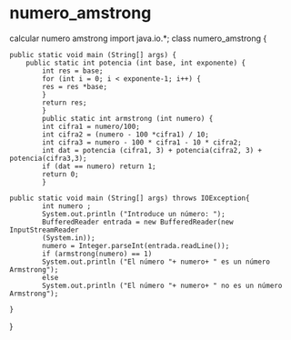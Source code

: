 # numero_amstrong
calcular numero amstrong
import java.io.*;
class numero_amstrong {

	public static void main (String[] args) {
		public static int potencia (int base, int exponente) {
			int res = base;
			for (int i = 0; i < exponente-1; i++) {
			res = res *base;
			}
			return res;
			}
			public static int armstrong (int numero) {
			int cifra1 = numero/100;
			int cifra2 = (numero - 100 *cifra1) / 10;
			int cifra3 = numero - 100 * cifra1 - 10 * cifra2;
			int dat = potencia (cifra1, 3) + potencia(cifra2, 3) + potencia(cifra3,3);
			if (dat == numero) return 1;
			return 0;
			}
			
	public static void main (String[] args) throws IOException{
			int numero ;
			System.out.println ("Introduce un número: ");
			BufferedReader entrada = new BufferedReader(new InputStreamReader
			(System.in));
			numero = Integer.parseInt(entrada.readLine());
			if (armstrong(numero) == 1)
			System.out.println ("El número "+ numero+ " es un número Armstrong");
			else
			System.out.println ("El número "+ numero+ " no es un número Armstrong");

	}

}
